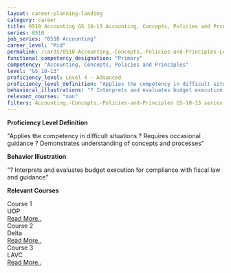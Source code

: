 ```yaml
---
layout: career-planning-landing
category: career
title: 0510 Accounting GS 10-13 Accounting, Concepts, Policies and Principles
series: 0510
job_series: "0510 Accounting"
career_level: "Mid"
permalink: /cards/0510-Accounting,-Concepts,-Policies-and-Principles-Level-4---Advanced/
functional_competency_designation: "Primary"
competency: "Accounting, Concepts, Policies and Principles"
level: "GS 10-13"
proficiency_level: Level 4 - Advanced
proficiency_level_definition: "Applies the competency in difficult situations ? Requires occasional guidance ? Demonstrates understanding of concepts and processes"
behavioral_illustrations: "? Interprets and evaluates budget execution for compliance with fiscal law and guidance"
relevant_courses: "nan"
filters: Accounting,-Concepts,-Policies-and-Principles GS-10-13 series-0510
---
```


<p><b>Proficiency Level Definition</b></p>
<p>"Applies the competency in difficult situations ? Requires occasional guidance ? Demonstrates understanding of concepts and processes"</p>
<p><b>Behavior Illustration</b></p>
<p>"? Interprets and evaluates budget execution for compliance with fiscal law and guidance"</p>
<p><b>Relevant Courses</b></p>
<div class="cfo-courses-outer"><div class="cfo-courses-inner">Course 1</div><div class="cfo-courses-inner">UOP</div><div class="cfo-courses-inner"><a href="/cards/0510-Accounting,-Concepts,-Policies-and-Principles-Level-4---Advanced/">Read More..</a></div></div>
<div class="cfo-courses-outer"><div class="cfo-courses-inner">Course 2</div><div class="cfo-courses-inner">Delta</div><div class="cfo-courses-inner"><a href="/cards/0510-Accounting,-Concepts,-Policies-and-Principles-Level-4---Advanced/">Read More..</a></div></div>
<div class="cfo-courses-outer"><div class="cfo-courses-inner">Course 3</div><div class="cfo-courses-inner">LAVC</div><div class="cfo-courses-inner"><a href="/cards/0510-Accounting,-Concepts,-Policies-and-Principles-Level-4---Advanced/">Read More..</a></div></div>

